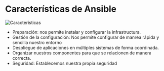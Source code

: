 # Características de Ansible

![Caracteristicas](https://pycun.net/media/images/ansible.original.png)

* Preparación: nos permite instalar y configurar la infrastructura.
* Gestión de la configuración: Nos permite configurar de manrea rápida y sencilla nuestro entorno
* Despliegue de aplicaciones en múltiples sistemas de forma coordinada.
* Organizar nuestros componentes para que se relacionen de manera correcta.
* Seguridad: Establecemos nuestra propia seguridad